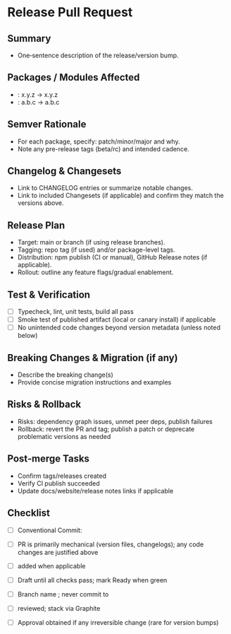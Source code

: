 # Release Pull Request

## Summary
- One‑sentence description of the release/version bump.

## Packages / Modules Affected
- <pkg-a>: x.y.z → x.y.z
- <pkg-b>: a.b.c → a.b.c

## Semver Rationale
- For each package, specify: patch/minor/major and why.
- Note any pre-release tags (beta/rc) and intended cadence.

## Changelog & Changesets
- Link to CHANGELOG entries or summarize notable changes.
- Link to included Changesets (if applicable) and confirm they match the versions above.

## Release Plan
- Target: main or  branch (if using release branches).
- Tagging: repo tag  (if used) and/or package-level tags.
- Distribution: npm publish (CI or manual), GitHub Release notes (if applicable).
- Rollout: outline any feature flags/gradual enablement.

## Test & Verification
- [ ] Typecheck, lint, unit tests, build all pass
- [ ] Smoke test of published artifact (local or canary install) if applicable
- [ ] No unintended code changes beyond version metadata (unless noted below)

## Breaking Changes & Migration (if any)
- Describe the breaking change(s)
- Provide concise migration instructions and examples

## Risks & Rollback
- Risks: dependency graph issues, unmet peer deps, publish failures
- Rollback: revert the PR and tag; publish a patch or deprecate problematic versions as needed

## Post‑merge Tasks
- Confirm tags/releases created
- Verify CI publish succeeded
- Update docs/website/release notes links if applicable

## Checklist
- [ ] Conventional Commit: 
- [ ] PR is primarily mechanical (version files, changelogs); any code changes are justified above
- [ ]  added when applicable
- [ ] Draft until all checks pass; mark Ready when green
- [ ] Branch name ; never commit to 
- [ ]  reviewed; stack via Graphite
- [ ] Approval obtained if any irreversible change (rare for version bumps)


